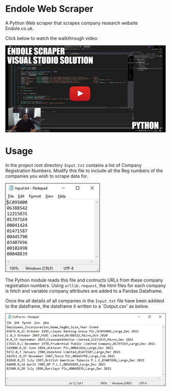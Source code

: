 # Endole Web Scraper

A Python Web scraper that scrapes company research website Endole.co.uk.

Click below to watch the walkthrough video:

[<img src="EndoleScraper/Assets/Images/Thumbnail.jpg">](https://www.youtube.com/watch?v=AICC_uFGzhI)


# Usage

In the project root directory `Input.txt` contains a list of Company Registration Numbers. Modify this file to include all the Reg numbers of the companies you wish to scrape data for.

![Foo](EndoleScraper/Assets/Images/Input.jpg)

The Python module reads this file and contructs URLs from these company registration numbers. Using `urllib.request`, the html files for each company is fetch and variable company attributes are added to a Pandas Dataframe.

Once the all details of all companies in the `Input.txt` file have been addded to the dataframe, the dataframe it written to a `Output.csv' as below.

![Foo](EndoleScraper/Assets/Images/Output.jpg)

